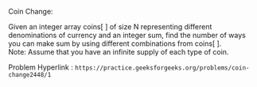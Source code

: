 Coin Change:

Given an integer array coins[ ] of size N representing different denominations of currency and an integer sum, find the number of ways you can make sum by using different combinations from coins[ ].  
Note: Assume that you have an infinite supply of each type of coin. 

Problem Hyperlink : `https://practice.geeksforgeeks.org/problems/coin-change2448/1`
